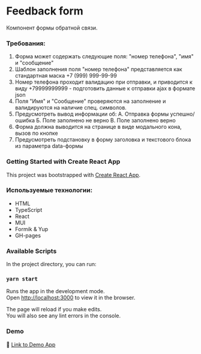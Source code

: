 # Feedback form

Компонент формы обратной связи.

### Требования:
1. Форма может содержать следующие поля: "номер телефона", "имя" и "сообщение"
2. Шаблон заполнения поля "номер телефона" представляется как стандартная маска +7 (999) 999-99-99
3. Номер телефона проходит валидацию при отправки, и приводится к виду +79999999999  - подготовить данные к отправки ajax в формате json
4. Поля "Имя" и "Сообщение" проверяются на заполнение и валидируются на наличие спец. символов.
5. Предусмотреть вывод информации об:
   А. Отправка формы успешно/ошибка
   Б. Поле заполнено не верно
   В. Поле заполнено верно
6. Форма должна выводится на странице в виде модального кона, вызов по кнопке
7. Предусмотреть подстановку в форму заголовка  и текстового блока  из параметра data-формы

### Getting Started with Create React App

This project was bootstrapped with [Create React App](https://github.com/facebook/create-react-app).
### Используемые технологии:
- HTML
- TypeScript
- React
- MUI
- Formik & Yup
- GH-pages

### Available Scripts

In the project directory, you can run:

### `yarn start`

Runs the app in the development mode.\
Open [http://localhost:3000](http://localhost:3000) to view it in the browser.

The page will reload if you make edits.\
You will also see any lint errors in the console.

### Demo
:link: [Link to Demo App](https://romasushevskij.github.io/feedback-form-2/)


